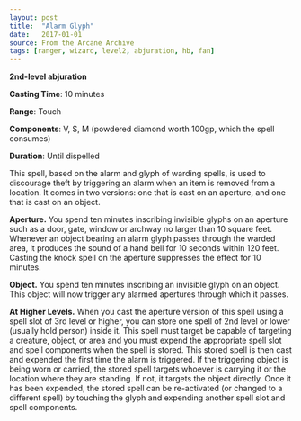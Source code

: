 ```yaml
---
layout: post
title:  "Alarm Glyph"
date:   2017-01-01
source: From the Arcane Archive
tags: [ranger, wizard, level2, abjuration, hb, fan]
---
```


**2nd-level abjuration**

**Casting Time**: 10 minutes

**Range**: Touch

**Components**: V, S, M (powdered diamond worth 100gp, which the spell consumes)

**Duration**: Until dispelled

This spell, based on the alarm and glyph of warding spells, is used to discourage theft by triggering an alarm when an item is removed from a location. It comes in two versions: one that is cast on an aperture, and one that is cast on an object.

**Aperture.** You spend ten minutes inscribing invisible glyphs on an aperture such as a door, gate, window or archway no larger than 10 square feet. Whenever an object bearing an alarm glyph passes through the warded area, it produces the sound of a hand bell for 10 seconds within 120 feet. Casting the knock spell on the aperture suppresses the effect for 10 minutes.

**Object.** You spend ten minutes inscribing an invisible glyph on an object. This object will now trigger any alarmed apertures through which it passes.

**At Higher Levels.** When you cast the aperture version of this spell using a spell slot of 3rd level or higher, you can store one spell of 2nd level or lower (usually hold person) inside it. This spell must target be capable of targeting a creature, object, or area and you must expend the appropriate spell slot and spell components when the spell is stored. This stored spell is then cast and expended the first time the alarm is triggered. If the triggering object is being worn or carried, the stored spell targets whoever is carrying it or the location where they are standing. If not, it targets the object directly. Once it has been expended, the stored spell can be re-activated (or changed to a different spell) by touching the glyph and expending another spell slot and spell components.
